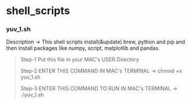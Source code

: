 # shell_scripts

### yuv_1.sh 
Description -> This shell scripts install(&update) brew, python and pip and then install packages like numpy, script, matplotlib and pandas. 
>Step-1 Put this file in your MAC's USER Directory 
>
>Step-2 ENTER THIS COMMAND IN MAC's TERMINAL ->  chmod +x yuv_1.sh
>
>Step-3 ENTER THIS COMMAND TO RUN IN MAC's TERMINAL ->  ./yuv_1.sh


